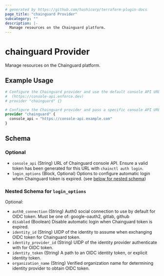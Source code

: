 ```yaml
---
# generated by https://github.com/hashicorp/terraform-plugin-docs
page_title: "chainguard Provider"
subcategory: ""
description: |-
  Manage resources on the Chainguard platform.
---
```


# chainguard Provider

Manage resources on the Chainguard platform.

## Example Usage

```terraform
# Configure the Chainguard provider and use the default console API URL
#  (https://console-api.enforce.dev)
# provider "chainguard" {}

# Configure the Chainguard provider and pass a specific console API URL.
provider "chainguard" {
  console_api = "https://console-api.example.com"
}
```

<!-- schema generated by tfplugindocs -->
## Schema

### Optional

- `console_api` (String) URL of Chainguard console API. Ensure a valid token has been generated for this URL with `chainctl auth login`.
- `login_options` (Block, Optional) Options to configure automatic login when Chainguard token is expired. (see [below for nested schema](#nestedblock--login_options))

<a id="nestedblock--login_options"></a>
### Nested Schema for `login_options`

Optional:

- `auth0_connection` (String) Auth0 social connection to use by default for OIDC token. Must be one of: google-oauth2, gitlab, github
- `disabled` (Boolean) Disable automatic login when Chainguard token is expired.
- `identity_id` (String) UIDP of the identity to assume when exchanging OIDC token for Chainguard token.
- `identity_provider_id` (String) UIDP of the identity provider authenticate with for OIDC token.
- `identity_token` (String) A path to an OIDC identity token, or explicit identity token.
- `organization_name` (String) Verified organization name for determining identity provider to obtain OIDC token.
